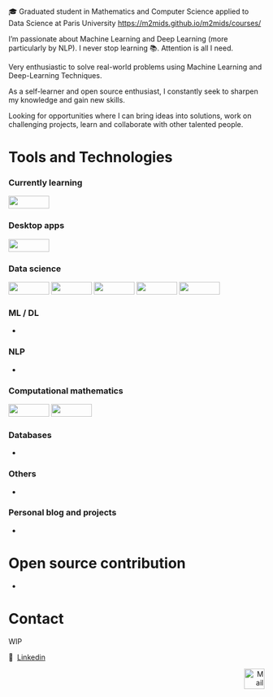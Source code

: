🎓 Graduated student in Mathematics and Computer Science applied to Data Science at Paris University https://m2mids.github.io/m2mids/courses/

I’m passionate about Machine Learning and Deep Learning (more particularly by NLP). I never stop learning 📚. Attention is all I need.

Very enthusiastic to solve real-world problems using Machine Learning and Deep-Learning Techniques.

As a self-learner and open source enthusiast, I constantly seek to sharpen my knowledge and gain new skills.

Looking for opportunities where I can bring ideas into solutions, work on challenging projects, learn and collaborate with other talented people.

# Tools and Technologies

### Currently learning

<img src="https://img.shields.io/badge/Typescript-3776AB?style=for-the-badge&logo=typescript&logoColor=white" height="25px"  width="80px">

### Desktop apps

<img src="https://img.shields.io/badge/Visual_Studio_Code-0078D4?style=for-the-badge&logo=visual%20studio%20code&logoColor=white" height="25px"  width="80px">

### Data science

<img src="https://img.shields.io/badge/Python-3776AB?style=for-the-badge&logo=python&logoColor=white" height="25px"  width="80px"> <img src="https://img.shields.io/badge/Numpy-777BB4?style=for-the-badge&logo=numpy&logoColor=white" height="25px" width="80px"> <img src="https://img.shields.io/badge/Pandas-2C2D72?style=for-the-badge&logo=pandas&logoColor=white" height="25px"  width="80px"> <img src="https://img.shields.io/badge/scikit_learn-F7931E?style=for-the-badge&logo=scikit-learn&logoColor=white" height="25px"  width="80px">  <img src="https://img.shields.io/badge/Colab-F9AB00?style=for-the-badge&logo=googlecolab&color=525252" height="25px"  width="80px">

### ML / DL

-

### NLP

-

### Computational mathematics

<img src="https://img.shields.io/badge/Python-3776AB?style=for-the-badge&logo=python&logoColor=white" height="25px" width="80px"> <img src="https://img.shields.io/badge/Numpy-777BB4?style=for-the-badge&logo=numpy&logoColor=white" height="25px"  width="80px"> 

### Databases

-

### Others

- 

### Personal blog and projects 

-

# Open source contribution

- 

# Contact 

WIP

💼 &nbsp;[Linkedin](https://www.linkedin.com/in/mohamed-amine-bousahih/)

<p align="right">
  <a href="mailto:m.bousahih@gmail.com" class="fancybox" ><img src="https://user-images.githubusercontent.com/63207451/97303543-cec3e500-185a-11eb-8adc-c1364e2054a9.png" title="Mail" width="40" height="40"></a>
</p>
